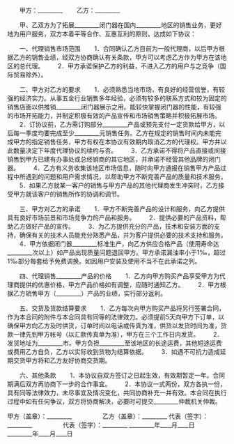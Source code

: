 
 


　　甲方：_________
　　乙方：_________


　　甲、乙双方为了拓展_________闭门器在国内_________地区的销售业务，更好地为用户服务，双方本着平等合作、互惠互利的原则，达成如下协议：


　　一、代理销售市场范围
　　1．合同确认乙方目前为一般代理商，以后甲方根据乙方的销售业绩，经双方协商确认有关条款，甲方可以考虑乙方作为甲方在该地区的总代理。
　　2．甲方承诺保护乙方的利益，不进入乙方的用户与之竞争（国际贸易除外）。


　　二、甲方对乙方的要求
　　1．必须熟悉当地市场，有良好的经营信誉，有较强的经济实力。从事五金行业销售多年经验，必须有较多的联系方式和较为固定的销售店面以供推销_________闭门器展示之用。能较快掌握闭门器的性能，有较强的市场开拓能力，并制定积极有效的产品宣传和市场销售策略并积极拓展市场。
　　2．订协议前，乙方需订购部分_________产品或预先支付一定货款给甲方，以后每一季度均要完成至少_________元销售任务。乙方在规定的销售时间内未能完成甲方的指定销售任务，甲方有权在本协议有效期内取消乙方的代理权。甲方并以此数量决定下年度代理协议的续约与否。
　　3．乙方承诺不得将产品直接或间接销售到甲方已建有办事处或总经销商的其它地区，并承诺不经营其他品牌的闭门器。
　　4．乙方有义务收集该地区市场信息，随时向甲方通报在销售甲方产品过程中所遇到的问题和用户需求情况，以帮助甲方不断完善产品的质量和技术服务。
　　5．如果乙方就某一客户的销售与甲方产品的其他代理商发生冲突时，乙方接受甲方就该客户的销售所作的协调和调节。


　　三、甲方对乙方的承诺
　　1．甲方不断完善产品的设计和服务，向乙方提供具有良好市场前景和市场竞争力的产品和服务。
　　2．提供必要的产品资料，帮助乙方做好产品的宣传。
　　3．为乙方提供充分的产品，技术和安装方面的支持，确保有关的技术人员能充分熟悉产品，并为客户提供必要的技术支持和服务。
　　4．甲方依据闭门器_________标准生产，向乙方供应合格产品（使用寿命达_________次以上）如产品出现质量问题退回甲方。甲方承诺漏油率小于1‰，超过1‰部分每套给予免费调换。如因用户安装及使用不当不在此承诺之列。


　　四、代理销售_________产品的价格
　　1．乙方向甲方购买产品享受甲方为代理商提供的优惠价格，甲方产品价格如有调整，应随时通知乙方。
　　2．甲方根据乙方销售甲方（_________）产品的业绩，实行部分返利。


　　五、交货及货款结算要求
　　1．乙方每次向甲方购买产品将另行签署合同，作为本合同的附件与本合同具有同等的法律效力。必须提前5天向甲方下订单，以确保甲方向乙方及时供货，订单时间以电话或传真为准，供货以发货时间为准，货款一律先到甲方帐号（以汇款传真单为准），甲方在三个工作日内发货。
　　2．发货地址为_________市。甲方负担_________至该地区的长途运费，其他短途运费或费用乙方自负，乙方以实际收到货物为结算依据。
　　3．如遇不可抗力造成延期交货甲方将和乙方友好协商交货期。


　　六、其他条款
　　1．本协议自双方签订之日起生效，有效期暂定一年。合同期满后双方再协商下一步的合作事宜。
　　2．本协议一式两份，双方各执一份，具有同等法律效力，未尽事宜及情况变化，共同协商补充一并有效。本合同在执行过程中如有任何争议，双方将协商解决，必要时可提交_________仲裁机关仲裁。



甲方（盖章）：_________　　　　　乙方（盖章）：_________
代表（签字）：_________　　　　　代表（签字）：_________
_________年____月____日　　　　　_________年____月____日
 


 

 
 
 
 
 
  


  
 

  


  


  
 
 
 
 

